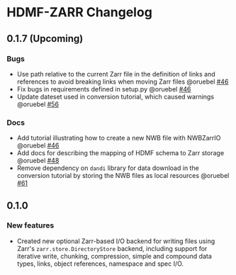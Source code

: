 # HDMF-ZARR Changelog

## 0.1.7 (Upcoming)

### Bugs
* Use path relative to the current Zarr file in the definition of links and references to avoid breaking
  links when moving Zarr files @oruebel [#46](https://github.com/hdmf-dev/hdmf-zarr/pull/46)
* Fix bugs in requirements defined in setup.py @oruebel [#46](https://github.com/hdmf-dev/hdmf-zarr/pull/46)
* Update dateset used in conversion tutorial, which caused warnings  @oruebel [#56](https://github.com/hdmf-dev/hdmf-zarr/pull/56)

### Docs
* Add tutorial illustrating how to create a new NWB file with NWBZarrIO @oruebel [#46](https://github.com/hdmf-dev/hdmf-zarr/pull/46)
* Add docs for describing the mapping of HDMF schema to Zarr storage @oruebel [#48](https://github.com/hdmf-dev/hdmf-zarr/pull/48)
* Remove dependency on ``dandi`` library for data download in the conversion tutorial by storing the NWB files as local resources @oruebel [#61](https://github.com/hdmf-dev/hdmf-zarr/pull/61)

## 0.1.0 

### New features

- Created new optional Zarr-based I/O backend for writing files using Zarr's `zarr.store.DirectoryStore` backend, including support for iterative write, chunking, compression, simple and compound data types, links, object references, namespace and spec I/O.

